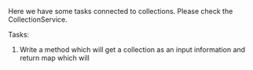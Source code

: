 Here we have some tasks connected to collections. Please check the CollectionService.

Tasks:
1. Write a method which will get a collection as an input information and return map which will 
